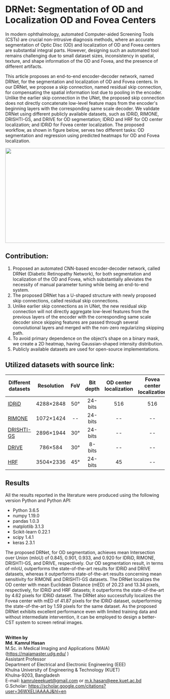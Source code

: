 # DRNet: Segmentation of OD and Localization OD and Fovea Centers
In modern ophthalmology, automated Computer-aided Screening Tools (CSTs) are crucial non-intrusive diagnosis methods, where an accurate segmentation of Optic Disc (OD) and localization of OD and Fovea centers are substantial integral parts. However, designing such an automated tool remains challenging due to small dataset sizes, inconsistency in spatial, texture, and shape information of the OD and Fovea, and the presence of different artifacts.

This article proposes an end-to-end encoder-decoder network, named DRNet, for the segmentation and localization of OD and Fovea centers. In our DRNet, we propose a skip connection, named residual skip connection, for compensating the spatial information lost due to pooling in the encoder. Unlike the earlier skip connection in the UNet, the proposed skip connection does not directly concatenate low-level feature maps from the encoder's beginning layers with the corresponding same scale decoder. We validate DRNet using different publicly available datasets, such as IDRiD, RIMONE, DRISHTI-GS, and DRIVE for OD segmentation; IDRiD and HRF for OD center localization; and IDRiD for Fovea center localization. The proposed workflow, as shown in figure below, serves two different tasks: OD segmentation and regression using predicted heatmaps for OD and Fovea localization.

<img src="https://user-images.githubusercontent.com/32570071/99866548-42e47500-2bdc-11eb-9933-c5c51e16cca6.png" width="800" height="300">


## Contribution:
1.	Proposed an automated CNN-based encoder-decoder network, called DRNet (Diabetic Retinopathy Network), for both segmentation and localization of the OD and Fovea, which substantially alleviates the necessity of manual parameter tuning while being an end-to-end system.
2.	The proposed DRNet has a U-shaped structure with newly proposed skip connections, called residual skip connections.
3.	Unlike earlier skip connections as in UNet, the new residual skip connection will not directly aggregate low-level features from the previous layers of the encoder with the corresponding same scale decoder since skipping features are passed through several convolutional layers and merged with the non-zero regularizing skipping path.
4.	To avoid primary dependence on the object’s shape on a binary mask, we create a 2D heatmap, having Gaussian-shaped intensity distribution.
5.	Publicly available datasets are used for open-source implementations.

## Utilized datasets with source link:

| Different datasets                                                                  | Resolution | FoV | Bit depth |  OD center localization |  Fovea center localization | OD mask segmentation |
|-------------------------------------------------------------------------------------|:----------:|:---:|:---------:|:-----------------------:|:--------------------------:|:--------------------:|
| [IDRiD](https://idrid.grand-challenge.org/)                                         |  4288×2848 | 50° |  24-bits  |           516           |             516            |          81          |
| [RIMONE](http://medimrg.webs.ull.es/research/downloads/)                            |  1072×1424 |  -- |  24-bits  |            --           |             --             |          169         |
| [DRISHTI-GS](https://cvit.iiit.ac.in/projects/mip/drishti-gs/mip-dataset2/Home.php) |  2896×1944 | 30° |  24-bits  |            --           |             --             |          101         |
| [DRIVE](https://drive.grand-challenge.org/)                                         |   786×584  | 30° |   8-bits  |            --           |             --             |          40          |
| [HRF](http://www5.cs.fau.de/research/data/fundus-images/)                           |  3504×2336 | 45° |  24-bits  |            45           |             --             |          --          |



## Results
All the results reported in the literature were produced using the following version Python and Python API:

<ul>
    <li>Python 3.6.5</li>
    <li>numpy 1.19.0</li>
    <li>pandas 1.0.3</li>
    <li>matplotlib 3.1.3</li>
    <li>Scikit-learn 0.22.1</li>
    <li>scipy 1.4.1</li>
    <li>keras 2.3.1</li>
   
</ul>
The proposed DRNet, for OD segmentation, achieves mean Intersection over Union (mIoU) of 0.845, 0.901, 0.933, and 0.920 for IDRiD, RIMONE, DRISHTI-GS, and DRIVE, respectively. Our OD segmentation result, in terms of mIoU, outperforms the state-of-the-art results for IDRiD and DRIVE datasets, whereas it outperforms state-of-the-art results concerning mean sensitivity for RIMONE and DRISHTI-GS datasets. The DRNet localizes the OD center with mean Euclidean Distance (mED) of 20.23 and 13.34 pixels, respectively, for IDRiD and HRF datasets; it outperforms the state-of-the-art by 4.62 pixels for IDRiD dataset. The DRNet also successfully localizes the Fovea center with mED of 41.87 pixels for the IDRiD dataset, outperforming the state-of-the-art by 1.59 pixels for the same dataset. As the proposed DRNet exhibits excellent performance even with limited training data and without intermediate intervention, it can be employed to design a better-CST system to screen retinal images. <br>

<br> 

**Written by**<br>
**Md. Kamrul Hasan**  <br>
M.Sc. in Medical Imaging and Applications (MAIA)(https://maiamaster.udg.edu/ ) <br>
Assistant Professor <br>
Department of Electrical and Electronic Engineering (EEE) <br>
Khulna University of Engineering & Technology (KUET) <br>
Khulna-9203, Bangladesh <br>
E-mail: kamruleeekuet@gmail.com or m.k.hasan@eee.kuet.ac.bd<br>
G.Scholar: https://scholar.google.com/citations?user=36WXELIAAAAJ&hl=en
